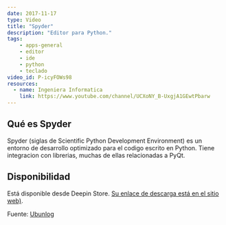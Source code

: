 ```yaml
---
date: 2017-11-17
type: Video
title: "Spyder"
description: "Editor para Python."
tags:
    - apps-general
    - editor
    - ide
    - python
    - teclado
video_id: P-icyFOWs98
resources:
  - name: Ingeniera Informatica
    link: https://www.youtube.com/channel/UCXoNY_B-UxgjA1GEwtPbarw
---
```


## Qué es Spyder
Spyder (siglas de Scientific Python Development Environment) es un entorno de desarrollo optimizado para el codigo escrito en Python. Tiene integracion con librerias, muchas de ellas relacionadas a PyQt.

## Disponibilidad
Está disponible desde Deepin Store. [Su enlace de descarga está en el sitio web)](https://vim.sourceforge.io/download.php).

Fuente: [Ubunlog](https://ubunlog.com/spyder-entorno-desarrollo-python/)